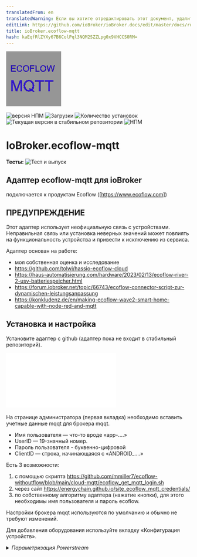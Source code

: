 ```yaml
---
translatedFrom: en
translatedWarning: Если вы хотите отредактировать этот документ, удалите поле «translationFrom», в противном случае этот документ будет снова автоматически переведен
editLink: https://github.com/ioBroker/ioBroker.docs/edit/master/docs/ru/adapterref/iobroker.ecoflow-mqtt/README.md
title: ioBroker.ecoflow-mqtt
hash: kaEqfRlZYXy67B6ColPql3NQM2SZZLpg0x9VHCCS0RM=
---
```

![Логотип](../../../en/adapterref/iobroker.ecoflow-mqtt/admin/ecoflow-mqtt.png)

![версия НПМ](https://img.shields.io/npm/v/iobroker.ecoflow-mqtt.svg)
![Загрузки](https://img.shields.io/npm/dm/iobroker.ecoflow-mqtt.svg)
![Количество установок](https://iobroker.live/badges/ecoflow-mqtt-installed.svg)
![Текущая версия в стабильном репозитории](https://iobroker.live/badges/ecoflow-mqtt-stable.svg)
![НПМ](https://nodei.co/npm/iobroker.ecoflow-mqtt.png?downloads=true)

# IoBroker.ecoflow-mqtt
**Тесты:** ![Тест и выпуск](https://github.com/foxthefox/ioBroker.ecoflow-mqtt/workflows/Test%20and%20Release/badge.svg)

## Адаптер ecoflow-mqtt для ioBroker
подключается к продуктам Ecoflow ([https://www.ecoflow.com])

## ПРЕДУПРЕЖДЕНИЕ
Этот адаптер использует неофициальную связь с устройствами.
Неправильная связь или установка неверных значений может повлиять на функциональность устройства и привести к исключению из сервиса.

Адаптер основан на работе:

* моя собственная оценка и исследование
* https://github.com/tolwi/hassio-ecoflow-cloud
* https://haus-automatisierung.com/hardware/2023/02/13/ecoflow-river-2-usv-batteriespeicher.html
* https://forum.iobroker.net/topic/66743/ecoflow-connector-script-zur-dynamischen-leistungsanpassung
* https://konkludenz.de/en/making-ecoflow-wave2-smart-home-capable-with-node-red-and-mqtt

## Установка и настройка
Установите адаптер с github (адаптер пока не входит в стабильный репозиторий).

![еще некоторые подробности](../../../en/adapterref/iobroker.ecoflow-mqtt/doc/en/installation.md)

На странице администратора (первая вкладка) необходимо вставить учетные данные mqqt для брокера mqqt.

* Имя пользователя — что-то вроде «app-....»
* UserID — 19-значный номер.
* Пароль пользователя - буквенно-цифровой
* ClientID — строка, начинающаяся с «ANDROID_....»

Есть 3 возможности:

1. с помощью скрипта https://github.com/mmiller7/ecoflow-withoutflow/blob/main/cloud-mqtt/ecoflow_get_mqtt_login.sh
2. через сайт https://energychain.github.io/site_ecoflow_mqtt_credentials/
3. по собственному алгоритму адаптера (нажатие кнопки), для этого необходимы имя пользователя и пароль ecoflow.

Настройки брокера mqqt используются по умолчанию и обычно не требуют изменений.

Для добавления оборудования используйте вкладку «Конфигурация устройств».

<details><summary><i>Параметризация Powerstream</i></summary><p>

* добавить новую строку
* установите deviceID Powerstream, как показано в приложении, например «HW51....»
* дайте ему имя
* выберите версию (600 Вт или 800 Вт)

</p></подробности>

<details><summary><i>Параметризация электростанции</i></summary><p>

* добавить новую строку
* установите deviceID Powerstation, как показано в приложении, строка зависит от типа устройства
* дайте ему имя
* выберите тип устройства
* если подключен дополнительный аккумулятор, проверьте номер порта, к которому он подключен

</p></подробности>

<details><summary><i>Параметризация умной розетки</i></summary><p>

* добавить новую строку
* установите идентификатор устройства Smart Plug, как показано в приложении, например «HW52....»
* дайте ему имя
* установите тип "plug"

</p></подробности>

<details><summary><i>Параметризация Шелли</i></summary><p>

* добавить новую строку
* установите идентификатор устройства Shelly, как показано в приложении. Обратите внимание, что идентификатор отличается от самого устройства Shelly.
* дайте ему имя
* установите тип на "Shelly3EM"

</p></подробности>

<details><summary><i>Параметризация генератора</i></summary><p>

* добавить новую строку
* установите deviceID генератора, как показано в приложении, например «DGEB....»
* дайте ему имя
* установите тип "Генератор"

</p></подробности>

<details><summary><i>Параметризация панели «Умный дом»</i></summary><p>

* добавить новую строку
* установите deviceID генератора, как показано в приложении, например «SP10....»
* дайте ему имя
* установите тип на "SHP" или "SHP2"

</p></подробности>

<details><summary><i>Параметризация комплекта питания и концентратора</i></summary><p>

* добавить новую строку
* установите deviceID комплекта питания, как показано в приложении, например «M10....»
* дайте ему имя
* установите тип на «Power Kit BP2000» или «Power Kit BP5000»
* если подключен второй или третий аккумулятор, то отметьте его как slave1 или slave2

</p></подробности>

<details><summary><i>Параметризация подгонки Power Ocean DC</i></summary><p>

* добавить новую строку
* установите deviceID генератора, как показано в приложении, например «HJ31....»
* дайте ему имя
* установите тип "Power Ocean"
* если подключен второй или третий аккумулятор, то отметьте его как slave1 или slave2

</p></подробности>

<details><summary><i>Параметризация волны</i></summary><p>

* добавить новую строку
* установите идентификатор устройства Smart Plug, как показано в приложении, например, «KT21ZCH...»
* дайте ему имя
* установите тип на "Wave2"

</p></подробности>

<details><summary><i>Параметризация ледника</i></summary><p>

* добавить новую строку
* установите идентификатор устройства Smart Plug, как показано в приложении, например, «BX11ZCB...»
* дайте ему имя
* установите тип "Ледник"

</p></подробности>

Используйте вкладку «Homeassistant» для настройки MQTT-подключения к HA

<details><summary><i>Параметризация соединителя Homeassistant</i></summary><p>

* включить услугу
* установка пользовательских настроек MQTT Broker HA
* установите параметр подключения MQTT Broker HA
* выберите настройки отладки, если необходимо

Модификация на стороне HA:

* Адаптер использует функцию обнаружения в HA, настройка точек данных в HA не требуется.
* Дополнение MQTT ...

</p></подробности>

## Обновление адаптера
Обычно достаточно установить следующую версию поверх старой. В некоторых случаях (например, 1.0.0) может потребоваться стереть все дерево объектов.
Если изменяются значения, связанные с точками данных, например, мин или макс диапазона, вам необходимо:

- остановить адаптер
- удалил соответствующие точки данных
- запустить адаптер

После этого новые диапазоны будут приняты.

## Функции адаптера ioBroker
* указанные устройства подключаются к адаптеру через mqtt
* адаптер фильтрует входящие сообщения устройств. Только измененные значения сохраняются внутри
* если приложение предотвращает регулировку при определенных условиях, когда это становится известно, оно воспроизводится (например, предотвращается включение инвертора при заряде аккумулятора ниже минимального уровня, вы можете увидеть предупреждение в журнале)
* не все известно, поэтому интерпретация информации о статусе может быть неточной, это в основном отмечено конечным знаком «?»

### Замечания по обновлению настройки точек данных (мин, макс, единица измерения, ....)
Если в новой версии адаптера изменены настройки точки данных (например, имя, единица измерения, максимальное значение), то изменения не вступят в силу, пока вы:

- остановить экземпляр адаптера
- удалить соответствующую точку данных или всю структуру объекта экземпляра адаптера
- запустить экземпляр адаптера

Во время запуска точки данных создаются, но не изменяются, если они существуют.

### Примечания к предупреждениям/ошибкам
Некоторые события в адаптере помечены как предупреждение или ошибка, чтобы появиться в журнале, когда уровень журнала находится в информационном режиме. Это не обязательно сбой или индикатор неработающего адаптера, это скорее признак непредвиденного поведения. Причина может быть не в самом адаптере, но внимание установлено.

## HA-коннектор/шлюз
* Функция обнаружения MQTT в HA обеспечивает элегантный способ обмена информацией
* Функция обнаружения MQTT не может быть активирована, если брокер MQTT уже запущен в HA, ее необходимо включить во время перенастройки службы MQTT
* при каждом запуске адаптера iobroker все объекты обнаружения передаются в HA (даже если они должны сохраняться в HA)
* Адаптер iobroker фильтрует входящие сообщения устройств. Только измененные значения сохраняются внутри и передаются в HA.
* если значение не установлено при обновлении данных устройства, оно будет отображаться как неизвестное в HA
* если устройство доступно, то доступность будет отображена в подключении устройства, это наследуется «подустройствами» (недоступность обрабатывается таким же образом)

### Аннотации к функционалу
* Из-за асинхронности обновления информации и передачи команд иногда могут быть видны состояния гонки. Так что переключатель получает команду и его переключение вперед и назад, прежде чем он останется, можно наблюдать.
* перезапуск HA может быть неправильно распознан в iobroker, поэтому требуется ручной перезапуск адаптера (WIP)

## Реализованные устройства
некоторые пояснения к данным устройства

* число -> точка данных с числовым значением
* уровень -> регулируемая точка данных с числовым значением, иногда также выборки, имеющие числовое представление
* переключатель -> регулируемая точка данных логическое значение
* диагностика -> булевы или многосостоянные точки данных, преобразованные в текст
* строка -> точка данных только в виде текста
* массив -> точка данных с массивом
* преобразование значения в текст может использовать непроверенный текст (отзывы приветствуются), это обозначается знаком «?» в конце текста

### Электростанция
[Ривер Макс](./doc/devices/rivermax.md)

[Ривер Про](./doc/devices/riverpro.md)

[Дельта Мини](./doc/devices/deltamini.md)

[Дельта](./doc/devices/delta.md)

[Дельта Макс](./doc/devices/deltamax.md)

[Дельта Про](./doc/devices/deltapro.md)

[Ривер 2 Макс](./doc/devices/river2max.md)

[Ривер 2 Про](./doc/devices/river2pro.md)

[Дельта 2](./doc/devices/delta2.md)

[Дельта 2 Макс](./doc/devices/delta2max.md)

[Дельта Про Ультра](./doc/devices/deltaproultra.md)

### Панель Умного Дома
[Панель Умного Дома](./doc/devices/panel.md)

[Панель Умного Дома 2](./doc/devices/panel2.md)

### Комплект питания и концентратор
[Комплект питания](./doc/devices/powerkit.md)

### Сила Океана
[Океан силы](./doc/devices/powerocean.md)

### Генератор
[Генератор](./doc/devices/generator.md)

Двухтопливный генератор недоступен, может быть реализован при наличии данных.

### Поверстрим
[Powerstream](./doc/devices/pstream600.md)

Также реализована версия на 800 Вт, и единственное отличие — максимальная мощность 800 Вт.
приоритет питания -> 0/false = приоритетное питание от сети; -> 1/true = приоритетное питание от аккумулятора (зарядка)

### Умные розетки
[Умная розетка](./doc/devices/plug.md)

### Устройства Шелли
[Shelly3EM](./doc/devices/shelly3em.md)

### Кондиционер Wave 2
[Волна2](./doc/devices/wave2.md)

Wave недоступен, может быть реализован при наличии данных.

### Ледниковый холодильник
[Ледник](./doc/devices/glacier.md)

## Задача
* проверка забытых граничных условий для команд (запрет cmd или дополнительное значение)
* проверьте команду звукового сигнала, если требуется задний ход
* SlaveBattery DM, outWatts умножение на 10
* больше getCmds для значений SHP

## Отказ от ответственности
Это программное обеспечение с открытым исходным кодом не связано и не одобрено компанией Ecoflow каким-либо образом.
Использование программного обеспечения осуществляется на ваш собственный риск и усмотрение, и я не несу ответственности за любые потенциальные убытки или проблемы, которые могут возникнуть в результате использования программного обеспечения. Важно знать, что использование этого программного обеспечения с открытым исходным кодом осуществляется без прямой поддержки или гарантий со стороны компании Ecoflow.

## Changelog

### 1.0.4 (npm)
* (foxthefox) some more protobuf decoding for power ocean (ev pulse portion)
* (foxthefox) correction for powerkit telegram reception #99
* (foxthefox) corrected/imroved powerkit datapoints

### 1.0.3 (npm)
* (foxthefox) watth16/17/18 upper range 10kWh
* (foxthefox) 'Backup reserve' option added for D2M #137
* (foxthefox) preparations for DeltaPro3 decode


### 1.0.2 (npm)
* (foxthefox) correction of SHP commands (#130)

### 1.0.1 (npm)
* (foxthefox) correction to level commands (not recognized when appendix level.xxx)
* (foxthefox) "this." for timer functions
* (foxthefox) corrected some debug functions
* (foxthefox) min js-controller = 5.0.12

### 1.0.0 (npm) BREAKING
* (foxthefox) correction of state roles (requires deletion of ecoflow objecttree!)
* (foxthefox) deletion of InverterHeartbeat2 of power stream, since latest FW does not deliver this telegram anymore (most likely part of the larger inverter_heartbeat)
* (foxthefox) some multiplication and max settings for SHP and Power Ocean corrected, 


### 0.0.42 (npm)
* (foxthefox) correction SHP command
* (foxthefox) new data point power ocean, range min corrections
* (foxthefox) shelly3em model definition
* (foxthefox) IOB checker corrections

### 0.0.41 (npm)
* (foxthefox) correction in Compare function

### 0.0.40 (npm)
* (foxthefox) IOB checker corrections

### 0.0.39 (npm)
* (foxthefox) update devDeps
* (foxthefox) eslint upgrade and corrections

### 0.0.38 (npm)
* (foxthefox) additional datapoints for power ocean
* (foxthefox) corrections for upper limit on power ocean data points

### 0.0.37 (npm)
* (foxthefox) corrections for HA discovery of PowerOcean/SHP2/PowerKit

### 0.0.36 (npm)
* (foxthefox) correction bmsMaster.cellVol/cellTemp as array for DeltaPro
* (foxthefox) correction for transfer of values derived from protobuf to HA
* (foxthefox) enhanced to device specific logging

### 0.0.35 (npm)
* (foxthefox) unified detail debug settings, device specific debugging (new checkbox in device config)

### 0.0.34 (npm)
* (foxthefox) first implementation for power ocean kit
* (foxthefox) first implementation for smart home panel 2
* (foxthefox) new values watth16/17/18 for powerstream
* (foxthefox) deltapro max values mmpt.inAmp, mpptTemp
* (foxthefox) fixed updates to info.reconnects
* (foxthefox) fixed #90 cfgAcEnabled on river2max
* (foxthefox) logging enhancements

### 0.0.33 (npm)
* (foxthefox) added Power Kit
* (foxthefox) added new object ratedPower as command for powerstream 

### 0.0.32 (npm)
* (foxthefox) added Shelly3EM reporting (cloud to cloud connection to be setup in EF App)

### 0.0.31 (npm)
* (foxthefox) optimization EF MQTT reconnect
* (foxthefox) initial update slave battery to HA
* (foxthefox) online status from latestQuotas
* (foxthefox) adapter config merge all device tabs into one (to overcome the problem that on tablets the last tab is not reachable), size adjustment
* (foxthefox) correction for deltapro at xt60ChgType
* (foxthefox) correction for river2max commands

### 0.0.30 (npm)
* (foxthefox) correction for River2Pro/Max cmd dcChgCurrent
* (foxthefox) correction for Delta2 cmd dcChgCurrent/pv2DcChgCurrent
* (foxthefox) correction for slave battery transfer to HA

### 0.0.29 (npm)
* (foxthefox) new objects for wave2
* (foxthefox) device emulation
* (foxthefox) mppt max value corrections

### 0.0.28 (npm)
* (foxthefox) fix value normalization (DP,wave2,glacier)
* (foxthefox) set actions initially to false to avoid null
* (foxthefox) fix latestQuotas for glacier/wave2
* (foxthefox) enhance logging

### 0.0.27 (npm)
* (foxthefox) fixed issues with additional battery and homeassistant transfer
* (foxthefox) bmsMaster Delta Pro new points (maxVolDiff,mosState,cellSeriesNum,cellNtcNum)
* (foxthefox) fix issue with SHP heartbeat.errorCodes

### 0.0.26 (npm)
* (foxthefox) bmasMaster.amp max = 50
* (foxthefox) corrections SHP

### 0.0.25 (npm)
* (foxthefox) new datapoints for DeltaPro

### 0.0.24 (npm)
* (foxthefox) SHP incomming data processing

### 0.0.23 (npm)
* (foxthefox) correction to latestQuotas (shift from info to action)
* (foxthefox) X_Unknown_15 range max 1000
* (foxthefox) new debug button for devices with protobuf msg

### 0.0.22 (npm)
* (foxthefox) Homeassistant Connector/Gateway
* (foxthefox) added Generator (indication only, no knowledge on commands)
* (foxthefox) added Delta Pro Ultra
* (foxthefox) added Smart Home Panel
* (foxthefox) latestQuotas/getTimeTaskConfig moved from info to action
* (foxthefox) uptime no max boundary
* (foxthefox) several adjustable values which represent a mode or predefined set of settings are now using "states" definition (IOB)
* (foxthefox) changed factor for pd/usb1Watts, usb2Watts, qcUsb1Watts, qcUsb2Watts
* (foxthefox) info for offline/online status with EF cloud
* (foxthefox) correction for protobuf cmds (dataLen)
* (foxthefox) some strings are now diagnostic
* (foxthefox) X_unknown_15/17/34 are now numbers
* (foxthefox) skip telegrams where openBmsIdx=0, bqSysStatReg=0
* (foxthefox) deltapro mppt value changes (inWatts/outWatts max=1600, mult= 0.001)
* (foxthefox) deltapro new values bmsMaster.diffSoc, bmsMaster.packSn


### 0.0.21 (npm)
* (foxthefox) more debug on connection
* (foxthefox) new datapoints for wave2
* (foxthefox) deleted max on duration values
* (foxthefox) moved several datapoints from number/string to arrays (mainly wave2/glacier)
* (foxthefox) moved datapoints from string to arrays (bms*.hwVersion, bms*.hwEdition, bms*.cellVol, bms*.cellTemp, pd.bmsKitState)
* (foxthefox) plug switch "dynWattEnable" which includes plug for dynamic watts of powerstream

### 0.0.20 (npm)
* (foxthefox) first additional integration tests
* (foxthefox) corrections in data model
* (foxthefox) new datapoints for glacier
* (foxthefox) new button in config for 'debug quotas' (retrieving data for all JSON-devices and displaying it)

### 0.0.19 (npm)
* (foxthefox) better error handling of incomplete messages from pstream
* (foxthefox) added indication of time tasks
* (foxthefox) cleanup pstream/plugs creation (both are protobuf)
* (foxthefox) further refactoring of code -> devices must be again defined !
* (foxthefox) differentiation between actual energy values and historical
* (foxthefox) getAllTaskCfg for powerstations in structure info
* (foxthefox) initial lastQuotas after adapter start for powerstream and plug
* (foxthefox) interpreted unknown values have now clear names
* (foxthefox) cyclic latestQuotas call instead of forced disconnect and reconnect (reconnects value only for checking, if stays with 0/null adapter has still mqtt telegrams)
* (foxthefox) new data points for deltamax
* (foxthefox) corrected pstream value changes to 0 (numbers), pdata must be omitted

### 0.0.18 (npm)
* (foxthefox) correction of wrong version number io io-package.json

### 0.0.17
* (foxthefox) added ems objects for River2Pro
* (foxthefox) more logging to pstream decode
* (foxthefox) spelling correction for latestQuotas 

### 0.0.16
* (foxthefox) correction for array of devices, cause of "loosing" power stations

### 0.0.15
* (foxthefox) new implementation of Wave 2 Air conditioner
* (foxthefox) new implementation of Glacier refrigerator
* (foxthefox) correction of factors for delta2/delta2max/river2pro/river2max (mppt.?Vol, mppt.?Amp, mppt.?Watts)
* (foxthefox) some shifting from string to diagnostics
* (foxthefox) some updates to max values
* (foxthefox) delta2/delta2max pd.chgPowerAC and pd.chgPowerDC changed from power to energy 
* (foxthefox) correction of plug_heartbeat values, protobuf shifts from snake_case to camelCase

### 0.0.14
* (foxthefox) new implementation of River 2 Pro, River 2 Max, River Pro, River Max
* (foxthefox) new feature get "lastQuotas"
* (foxthefox) recfactoring of protobuf encoding
* (foxthefox) watth5=daily energy plug, watth6=on time plug
* (foxthefox) plug_heartbeat new values unknown16...19

### 0.0.13
* (foxthefox) correction for changing of factors for pstations
* (foxthefox) watth5 for plugs
* (foxthefox) more logging pstream/plug
* (foxthefox) optional detection of no updates from mqtt server -> reconnection

### 0.0.12
* (foxthefox) new command brightness for plugs
* (foxthefox) correction of factors for plugs
* (foxthefox) powerstream bpType with value as texts
* (foxthefox) DELTA 2 factors corrected (mppt.inVol, mppt.inAmp,mppt.carOutAmp, mppt.carOutVol)
* (foxthefox) naming of watth1...8 (except 5)

### 0.0.11
* (foxthefox) correction this.pstreamStatesDict to cope with pstream and plug

### 0.0.10
* (foxthefox) unknown pstream message debug possibility
* (foxthefox) inv.outTemp max=90°C, inverter_heartbeat.pv1/2inputWatts max=600W
* (foxthefox) new function -> smart plugs

### 0.0.9
* (foxthefox) final version of credential creation, at least 6.12.3 for admin required
* (foxthefox) pd.wattsInSum max=4000W, pd.wattsOutSum max=4000W
* (foxthefox) unknwon59 -> batChargingTime, battMin -> batDischargingTime
* (foxthefox) processing multiple messages in one datagram 

### 0.0.8
* (foxthefox) Delta2Max mppt.outVol mult=0.001 instead 0.1
* (foxthefox) handling additional battery for Delta2Max
* (foxthefox) pd.dsgPowerAC -> mult 0.001 Delta2Max
* (foxthefox) pd.chgPowerAC -> mult 0.001 Delta2Max
* (foxthefox) inv.acChgRatedPower -> max 4000W
* (foxthefox) inv.FastChgWatts -> max 2400W
* (foxthefox) chgwatts Delta 2 -> min 50W

### 0.0.7
* (foxthefox) jsonUI wrong attr for additional battery corrected

### 0.0.6
* (foxthefox) device doc
* (foxthefox) cfgDcChgCurrent/pv2DcChgCurrent changed back to start at 4A

### 0.0.5
* (foxthefox) cfgDcChgCurrent/pv2DcChgCurrent again with min=0, seems that there comes 0 at a certein telegram and causing warning
* (foxthefox) energy values (yield per day) for powerstream

### 0.0.4
* (foxthefox) new switch inverter_heartbeat.feedPriority (handling the excessive solar energy when battery is full)

### 0.0.3
* (foxthefox) requirement for admin 6.12.2 -> 6.12.0
* (foxthefox) iverter_heartbeat pv1InputCur, pv2InputCur factor corrected now 0.1
* (foxthefox) ems.chgAmp factor 0.0001 ( seemed too high by factor 10 )
* (foxthefox) bmsMaster.tagChgAmp factor 0.0001 ( seemed too high by factor 10 )
* (foxthefox) delta2max command for cfgDcChgCurrent/pv2DcChgCurrent changed
* (foxthefox) ensuring that commanded bppowerSoc value is always minimum 5% higher than the ems.minDsgSoc, also putting actual minDsgSoc into the command

### 0.0.2
* (foxthefox) pv2DcChgCurrent as level in delta2max
* (foxthefox) *pv2DcChgCurrent with range 4-8 and step 2
* (foxthefox) chgPauseFlag as switch in delta2max

### 0.0.1 (npm)
* (foxthefox) initial release

## License
MIT License

Copyright (c) 2023-2024 foxthefox <foxthefox@wysiwis.net>

Permission is hereby granted, free of charge, to any person obtaining a copy
of this software and associated documentation files (the "Software"), to deal
in the Software without restriction, including without limitation the rights
to use, copy, modify, merge, publish, distribute, sublicense, and/or sell
copies of the Software, and to permit persons to whom the Software is
furnished to do so, subject to the following conditions:

The above copyright notice and this permission notice shall be included in all
copies or substantial portions of the Software.

THE SOFTWARE IS PROVIDED "AS IS", WITHOUT WARRANTY OF ANY KIND, EXPRESS OR
IMPLIED, INCLUDING BUT NOT LIMITED TO THE WARRANTIES OF MERCHANTABILITY,
FITNESS FOR A PARTICULAR PURPOSE AND NONINFRINGEMENT. IN NO EVENT SHALL THE
AUTHORS OR COPYRIGHT HOLDERS BE LIABLE FOR ANY CLAIM, DAMAGES OR OTHER
LIABILITY, WHETHER IN AN ACTION OF CONTRACT, TORT OR OTHERWISE, ARISING FROM,
OUT OF OR IN CONNECTION WITH THE SOFTWARE OR THE USE OR OTHER DEALINGS IN THE
SOFTWARE.